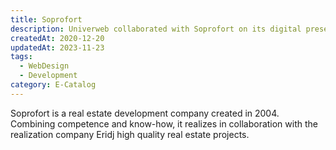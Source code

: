 ```yaml
---
title: Soprofort
description: Univerweb collaborated with Soprofort on its digital presence.
createdAt: 2020-12-20
updatedAt: 2023-11-23
tags:
  - WebDesign
  - Development
category: E-Catalog
---
```


Soprofort is a real estate development company created in 2004. Combining competence and know-how, it realizes in collaboration with the realization company Eridj high quality real estate projects.

